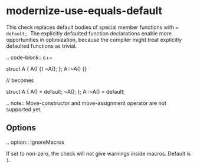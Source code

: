modernize-use-equals-default
============================

This check replaces default bodies of special member functions with
`= default;`. The explicitly defaulted function declarations enable more
opportunities in optimization, because the compiler might treat
explicitly defaulted functions as trivial.

.. code-block:: c++

struct A { A() {} \~A(); }; A::\~A() {}

// becomes

struct A { A() = default; \~A(); }; A::\~A() = default;

.. note:: Move-constructor and move-assignment operator are not
supported yet.

Options
-------

.. option:: IgnoreMacros

If set to non-zero, the check will not give warnings inside macros.
Default is `1`.
